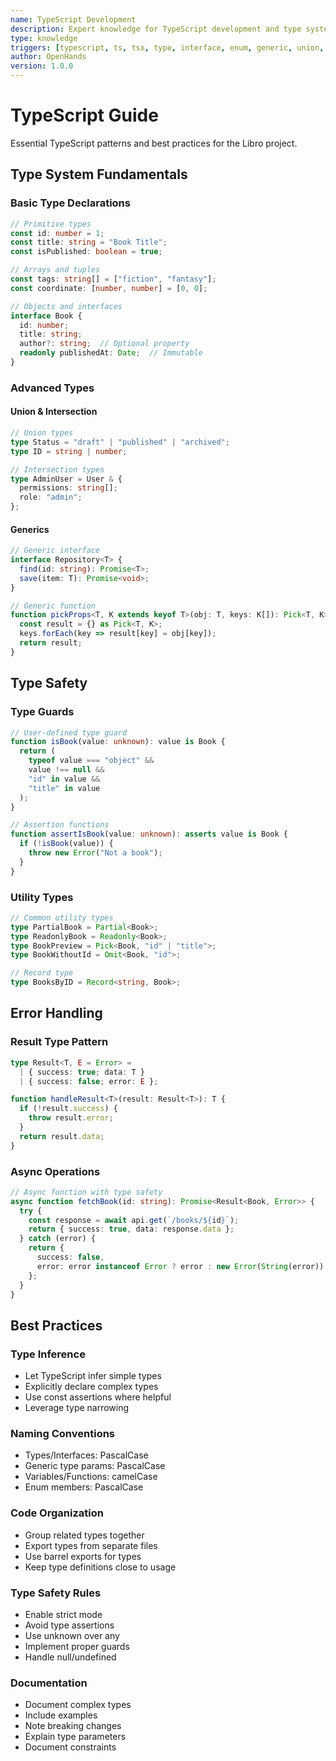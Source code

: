 ```yaml
---
name: TypeScript Development
description: Expert knowledge for TypeScript development and type system usage
type: knowledge
triggers: [typescript, ts, tsx, type, interface, enum, generic, union, keyof]
author: OpenHands
version: 1.0.0
---
```


# TypeScript Guide

Essential TypeScript patterns and best practices for the Libro project.

## Type System Fundamentals

### Basic Type Declarations
```typescript
// Primitive types
const id: number = 1;
const title: string = "Book Title";
const isPublished: boolean = true;

// Arrays and tuples
const tags: string[] = ["fiction", "fantasy"];
const coordinate: [number, number] = [0, 0];

// Objects and interfaces
interface Book {
  id: number;
  title: string;
  author?: string;  // Optional property
  readonly publishedAt: Date;  // Immutable
}
```

### Advanced Types

#### Union & Intersection
```typescript
// Union types
type Status = "draft" | "published" | "archived";
type ID = string | number;

// Intersection types
type AdminUser = User & {
  permissions: string[];
  role: "admin";
};
```

#### Generics
```typescript
// Generic interface
interface Repository<T> {
  find(id: string): Promise<T>;
  save(item: T): Promise<void>;
}

// Generic function
function pickProps<T, K extends keyof T>(obj: T, keys: K[]): Pick<T, K> {
  const result = {} as Pick<T, K>;
  keys.forEach(key => result[key] = obj[key]);
  return result;
}
```

## Type Safety

### Type Guards
```typescript
// User-defined type guard
function isBook(value: unknown): value is Book {
  return (
    typeof value === "object" &&
    value !== null &&
    "id" in value &&
    "title" in value
  );
}

// Assertion functions
function assertIsBook(value: unknown): asserts value is Book {
  if (!isBook(value)) {
    throw new Error("Not a book");
  }
}
```

### Utility Types
```typescript
// Common utility types
type PartialBook = Partial<Book>;
type ReadonlyBook = Readonly<Book>;
type BookPreview = Pick<Book, "id" | "title">;
type BookWithoutId = Omit<Book, "id">;

// Record type
type BooksByID = Record<string, Book>;
```

## Error Handling

### Result Type Pattern
```typescript
type Result<T, E = Error> = 
  | { success: true; data: T }
  | { success: false; error: E };

function handleResult<T>(result: Result<T>): T {
  if (!result.success) {
    throw result.error;
  }
  return result.data;
}
```

### Async Operations
```typescript
// Async function with type safety
async function fetchBook(id: string): Promise<Result<Book, Error>> {
  try {
    const response = await api.get(`/books/${id}`);
    return { success: true, data: response.data };
  } catch (error) {
    return {
      success: false,
      error: error instanceof Error ? error : new Error(String(error))
    };
  }
}
```

## Best Practices

### Type Inference
- Let TypeScript infer simple types
- Explicitly declare complex types
- Use const assertions where helpful
- Leverage type narrowing

### Naming Conventions
- Types/Interfaces: PascalCase
- Generic type params: PascalCase
- Variables/Functions: camelCase
- Enum members: PascalCase

### Code Organization
- Group related types together
- Export types from separate files
- Use barrel exports for types
- Keep type definitions close to usage

### Type Safety Rules
- Enable strict mode
- Avoid type assertions
- Use unknown over any
- Implement proper guards
- Handle null/undefined

### Documentation
- Document complex types
- Include examples
- Note breaking changes
- Explain type parameters
- Document constraints
